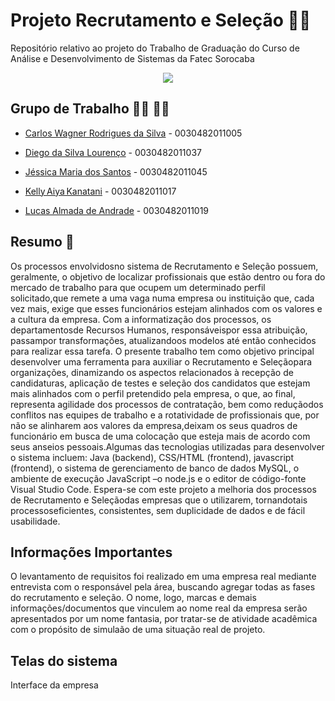 # Projeto Recrutamento e Seleção 🧑‍💼

Repositório relativo ao projeto do Trabalho de Graduação do Curso de Análise e Desenvolvimento de Sistemas da Fatec Sorocaba


<div align="center">
<img src="https://user-images.githubusercontent.com/61124810/119904476-d8ace400-bf20-11eb-828b-8ed54b8e508f.gif"/>
</div>



## Grupo de Trabalho 🧑‍🎓 👨‍🎓

- [Carlos Wagner Rodrigues da Silva](https://github.com/carloswagner1) - 0030482011005

- [Diego da Silva Lourenço](https://github.com/Diegoslourenco) - 0030482011037 

- [Jéssica Maria dos Santos](https://github.com/jessiemdsantos) - 0030482011045 

- [Kelly Aiya Kanatani](https://github.com/KellyKanatani) - 0030482011017 

- [Lucas Almada de Andrade](https://github.com/AlmadaLucas) - 0030482011019


## Resumo 📖

Os   processos   envolvidosno   sistema   de Recrutamento   e Seleção   possuem, geralmente, o objetivo de localizar profissionais que estão dentro ou fora do mercado de trabalho para que ocupem um determinado perfil solicitado,que remete a uma vaga numa  empresa  ou  instituição  que,  cada  vez  mais,  exige  que  esses  funcionários estejam alinhados com os valores e a cultura da empresa. Com a informatização dos processos,   os departamentosde   Recursos   Humanos,   responsáveispor   essa atribuição, passampor transformações, atualizandoos modelos até então conhecidos para realizar essa tarefa. O presente trabalho tem como objetivo principal desenvolver uma   ferramenta   para   auxiliar   o Recrutamento   e Seleçãopara   organizações, dinamizando  os  aspectos  relacionados  à  recepção  de  candidaturas,  aplicação  de testes e seleção dos candidatos que estejam mais alinhados com o perfil pretendido pela  empresa,  o  que,  ao  final,  representa  agilidade  dos  processos de  contratação, bem  como  reduçãodos  conflitos  nas  equipes  de  trabalho  e  a  rotatividade  de profissionais  que,  por  não  se  alinharem  aos  valores  da  empresa,deixam  os  seus quadros de funcionário em busca de uma colocação que esteja mais de acordo com seus  anseios  pessoais.Algumas  das  tecnologias  utilizadas  para  desenvolver  o sistema  incluem: Java  (backend),  CSS/HTML  (frontend),  javascript  (frontend),  o sistema  de  gerenciamento  de  banco  de  dados  MySQL,  o  ambiente  de  execução JavaScript –o node.js e o editor de código-fonte Visual Studio Code. Espera-se com este projeto a melhoria dos processos de Recrutamento e Seleçãodas empresas que o  utilizarem, tornandotais  processoseficientes,  consistentes,  sem  duplicidade  de dados e de fácil usabilidade. 

## Informações Importantes
O levantamento de requisitos foi realizado em uma empresa real mediante entrevista com o responsável pela área, buscando agregar todas as fases do recrutamento e seleção. O nome, logo, marcas e demais informações/documentos que vinculem ao nome real da empresa serão apresentados por um nome fantasia, por tratar-se de atividade acadêmica com o propósito de simulaão de uma situação real de projeto.

## Telas do sistema

Interface da empresa


